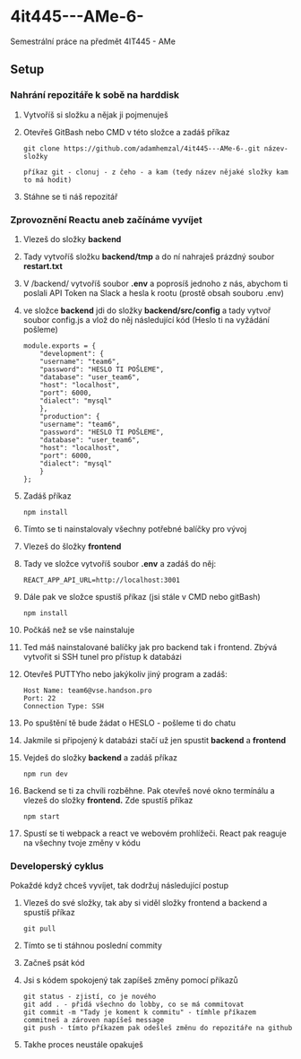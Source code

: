 # 4it445---AMe-6-
Semestrální práce na předmět 4IT445 - AMe

## Setup

### Nahrání repozitáře k sobě na harddisk
1. Vytvoříš si složku a nějak ji pojmenuješ
2. Otevřeš GitBash nebo CMD v této složce a zadáš příkaz

    ```
    git clone https://github.com/adamhemzal/4it445---AMe-6-.git název-složky

    příkaz git - clonuj - z čeho - a kam (tedy název nějaké složky kam to má hodit)
    ```
3. Stáhne se ti náš repozitář

### Zprovoznění Reactu aneb začínáme vyvíjet
1. Vlezeš do složky **backend**
2. Tady vytvoříš složku **backend/tmp** a do ní nahraješ prázdný soubor **restart.txt**
3. V /backend/ vytvoříš soubor **.env** a poprosíš jednoho z nás, abychom ti poslali API Token na Slack a hesla k rootu (prostě obsah souboru .env)
4. ve složce **backend** jdi do složky **backend/src/config** a tady vytvoř soubor config.js a vlož do něj následující kód (Heslo ti na vyžádání pošleme)

    ```
    module.exports = {
        "development": {
        "username": "team6",
        "password": "HESLO TI POŠLEME",
        "database": "user_team6",
        "host": "localhost",
        "port": 6000,
        "dialect": "mysql"
        },
        "production": {
        "username": "team6",
        "password": "HESLO TI POŠLEME",
        "database": "user_team6",
        "host": "localhost",
        "port": 6000,
        "dialect": "mysql"
        }
    };
    ```

5. Zadáš příkaz

    ```
    npm install
    ```

6. Tímto se ti nainstalovaly všechny potřebné balíčky pro vývoj
9. Vlezeš do šložky **frontend**
10. Tady ve složce vytvoříš soubor **.env** a zadáš do něj: 

    ```
    REACT_APP_API_URL=http://localhost:3001
    ```

11. Dále pak ve složce spustíš příkaz (jsi stále v CMD nebo gitBash)

    ```
    npm install
    ```

12. Počkáš než se vše nainstaluje
12. Ted máš nainstalované balíčky jak pro backend tak i frontend. Zbývá vytvořit si SSH tunel pro přístup k databázi
12. Otevřeš PUTTYho nebo jakýkoliv jiný program a zadáš:

    ```
    Host Name: team6@vse.handson.pro
    Port: 22
    Connection Type: SSH
    ```

12. Po spuštění tě bude žádat o HESLO - pošleme ti do chatu
12. Jakmile si připojený k databázi stačí už jen spustit **backend** a **frontend**
12. Vejdeš do složky **backend** a zadáš příkaz

    ```
    npm run dev
    ```

12. Backend se ti za chvíli rozběhne. Pak otevřeš nové okno termínálu a vlezeš do složky **frontend.** Zde spustíš příkaz

    ```
    npm start
    ```

14. Spustí se ti webpack a react ve webovém prohlížeči. React pak reaguje na všechny tvoje změny v kódu

### Developerský cyklus
Pokaždé když chceš vyvíjet, tak dodržuj následující postup

1. Vlezeš do své složky, tak aby si viděl složky frontend a backend a spustíš příkaz

    ```
    git pull
    ```

2. Tímto se ti stáhnou poslední commity
3. Začneš psát kód
4. Jsi s kódem spokojený tak zapíšeš změny pomocí příkazů

    ```
    git status - zjistí, co je nového
    git add . - přidá všechno do lobby, co se má commitovat
    git commit -m "Tady je koment k commitu" - tímhle příkazem commitneš a zároven napíšeš message
    git push - tímto příkazem pak odešleš změnu do repozitáře na github
    ```

5. Takhe proces neustále opakuješ

